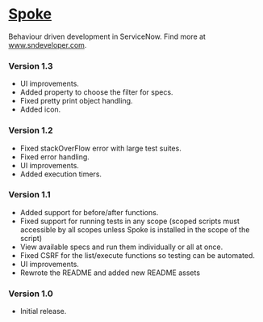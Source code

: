 # [Spoke](https://github.com/sn-developer/Spoke)
Behaviour driven development in ServiceNow. Find more at www.sndeveloper.com.

### Version 1.3
* UI improvements.
* Added property to choose the filter for specs.
* Fixed pretty print object handling.
* Added icon.

### Version 1.2
* Fixed stackOverFlow error with large test suites.
* Fixed error handling.
* UI improvements.
* Added execution timers.

### Version 1.1
* Added support for before/after functions.
* Fixed support for running tests in any scope (scoped scripts must accessible
  by all scopes unless Spoke is installed in the scope of the script)
* View available specs and run them individually or all at once.
* Fixed CSRF for the list/execute functions so testing can be automated.
* UI improvements.
* Rewrote the README and added new README assets

### Version 1.0
* Initial release.
